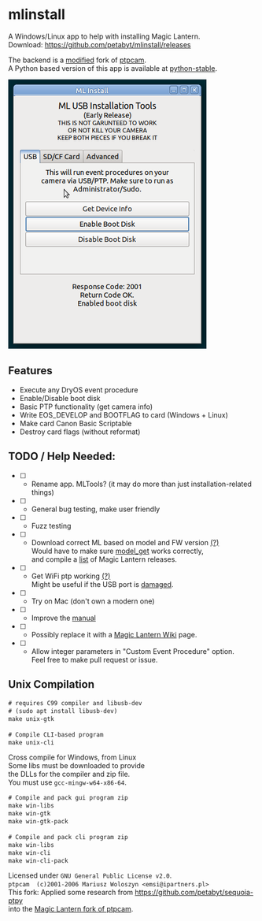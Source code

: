 # mlinstall
A Windows/Linux app to help with installing Magic Lantern.  
Download: https://github.com/petabyt/mlinstall/releases  

The backend is a [modified](https://github.com/petabyt/sequoia-ptpy) fork of [ptpcam](https://github.com/reticulatedpines/magiclantern_simplified/tree/dev/contrib/ptpcam).  
A Python based version of this app is available at [python-stable](https://github.com/petabyt/mlinstall/tree/python-stable).  

![screenshot](assets/screenshot.png)

## Features
- Execute any DryOS event procedure
- Enable/Disable boot disk
- Basic PTP functionality (get camera info)
- Write EOS_DEVELOP and BOOTFLAG to card (Windows + Linux)
- Make card Canon Basic Scriptable
- Destroy card flags (without reformat)

## TODO / Help Needed:
- [ ] - Rename app. MLTools? (it may do more than just installation-related things)
- [ ] - General bug testing, make user friendly
- [ ] - Fuzz testing
- [ ] - Download correct ML based on model and FW version [(?)](https://developers.canon-europe.com/developers/s/article/Latest-EOS-SDK-Version-3-x)  
Would have to make sure [model_get](https://github.com/petabyt/mlinstall/blob/master/src/model.c#L43) works correctly,  
and compile a [list](https://github.com/petabyt/mlinstall/blob/python-stable/canon.py#L52) of Magic Lantern releases.  
- [ ] - Get WiFi ptp working [(?)](https://github.com/Parrot-Developers/sequoia-ptpy/issues/18)  
Might be useful if the USB port is [damaged](https://www.cloudynights.com/topic/497224-any-experiences-on-repairing-usb-port-on-canon-dslr/).  
- [ ] - Try on Mac (don't own a modern one)
- [ ] - Improve the [manual](MANUAL.md)
- [ ] - Possibly replace it with a [Magic Lantern Wiki](https://wiki.magiclantern.fm/start) page.
- [ ] - Allow integer parameters in "Custom Event Procedure" option.  
Feel free to make pull request or issue.  

## Unix Compilation
```
# requires C99 compiler and libusb-dev
# (sudo apt install libusb-dev)
make unix-gtk

# Compile CLI-based program
make unix-cli
```

Cross compile for Windows, from Linux  
Some libs must be downloaded to provide  
the DLLs for the compiler and zip file.  
You must use `gcc-mingw-w64-x86-64`.  

```
# Compile and pack gui program zip
make win-libs
make win-gtk
make win-gtk-pack

# Compile and pack cli program zip
make win-libs
make win-cli
make win-cli-pack
```

Licensed under `GNU General Public License v2.0`.  
`ptpcam  (c)2001-2006 Mariusz Woloszyn <emsi@ipartners.pl>`  
This fork: Applied some research from https://github.com/petabyt/sequoia-ptpy  
into the [Magic Lantern fork of ptpcam](https://github.com/reticulatedpines/magiclantern_simplified/tree/dev/contrib/ptpcam).  